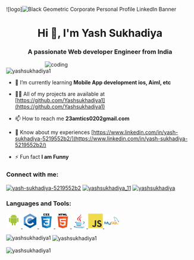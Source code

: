 ![logo]![Black Geometric Corporate Personal Profile LinkedIn Banner](https://github.com/user-attachments/assets/b45a4ed1-06e9-42f3-9a91-3db7c3e18552)
<h1 align="center">Hi 👋, I'm Yash Sukhadiya</h1>
<h3 align="center">A passionate Web developer Engineer from India</h3>

<img align="right" alt="coding" width="400" src="https://user-images.githubusercontent.com/55389276/140866485-8fb1c876-9a8f-4d6a-98dc-08c4981eaf70.gif">

<p align="left"> <img src="https://komarev.com/ghpvc/?username=yashsukhadiya1&label=Profile%20views&color=0e75b6&style=flat" alt="yashsukhadiya1" /> </p>

- 🌱 I’m currently learning **Mobile App development ios, Aiml, etc**

- 👨‍💻 All of my projects are available at [https://github.com/Yashsukhadiya1](https://github.com/Yashsukhadiya1)

- 📫 How to reach me **23amtics0202gmail.com**

- 📄 Know about my experiences [https://www.linkedin.com/in/yash-sukhadiya-5219552b2/](https://www.linkedin.com/in/yash-sukhadiya-5219552b2/)

- ⚡ Fun fact **I am Funny**

<h3 align="left">Connect with me:</h3>
<p align="left">
<a href="https://linkedin.com/in/yash-sukhadiya-5219552b2" target="blank"><img align="center" src="https://raw.githubusercontent.com/rahuldkjain/github-profile-readme-generator/master/src/images/icons/Social/linked-in-alt.svg" alt="yash-sukhadiya-5219552b2" height="30" width="40" /></a>
<a href="https://instagram.com/yashsukhadiya_11" target="blank"><img align="center" src="https://raw.githubusercontent.com/rahuldkjain/github-profile-readme-generator/master/src/images/icons/Social/instagram.svg" alt="yashsukhadiya_11" height="30" width="40" /></a>
<a href="https://www.behance.net/yashsukhadiya" target="blank"><img align="center" src="https://raw.githubusercontent.com/rahuldkjain/github-profile-readme-generator/master/src/images/icons/Social/behance.svg" alt="yashsukhadiya" height="30" width="40" /></a>
</p>

<h3 align="left">Languages and Tools:</h3>
<p align="left"> <a href="https://developer.android.com" target="_blank" rel="noreferrer"> <img src="https://raw.githubusercontent.com/devicons/devicon/master/icons/android/android-original-wordmark.svg" alt="android" width="40" height="40"/> </a> <a href="https://www.cprogramming.com/" target="_blank" rel="noreferrer"> <img src="https://raw.githubusercontent.com/devicons/devicon/master/icons/c/c-original.svg" alt="c" width="40" height="40"/> </a> <a href="https://www.w3schools.com/css/" target="_blank" rel="noreferrer"> <img src="https://raw.githubusercontent.com/devicons/devicon/master/icons/css3/css3-original-wordmark.svg" alt="css3" width="40" height="40"/> </a> <a href="https://www.w3.org/html/" target="_blank" rel="noreferrer"> <img src="https://raw.githubusercontent.com/devicons/devicon/master/icons/html5/html5-original-wordmark.svg" alt="html5" width="40" height="40"/> </a> <a href="https://www.java.com" target="_blank" rel="noreferrer"> <img src="https://raw.githubusercontent.com/devicons/devicon/master/icons/java/java-original.svg" alt="java" width="40" height="40"/> </a> <a href="https://developer.mozilla.org/en-US/docs/Web/JavaScript" target="_blank" rel="noreferrer"> <img src="https://raw.githubusercontent.com/devicons/devicon/master/icons/javascript/javascript-original.svg" alt="javascript" width="40" height="40"/> </a> <a href="https://www.mysql.com/" target="_blank" rel="noreferrer"> <img src="https://raw.githubusercontent.com/devicons/devicon/master/icons/mysql/mysql-original-wordmark.svg" alt="mysql" width="40" height="40"/> </a> </p>

<p><img align="left" src="https://github-readme-stats.vercel.app/api/top-langs?username=yashsukhadiya1&show_icons=true&locale=en&layout=compact" alt="yashsukhadiya1" /></p>

<p>&nbsp;<img align="center" src="https://github-readme-stats.vercel.app/api?username=yashsukhadiya1&show_icons=true&locale=en" alt="yashsukhadiya1" /></p>

<p><img align="center" src="https://github-readme-streak-stats.herokuapp.com/?user=yashsukhadiya1&" alt="yashsukhadiya1" /></p>
